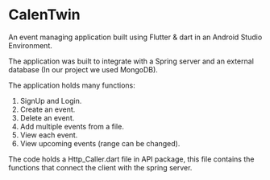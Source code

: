 # CalenTwin

An event managing application built using Flutter & dart in an Android Studio Environment.

The application was built to integrate with a Spring server and an external database (In our project we used MongoDB).

The application holds many functions:
 1) SignUp and Login.
 2) Create an event.
 3) Delete an event.
 4) Add multiple events from a file.
 5) View each event.
 6) View upcoming events (range can be changed).

The code holds a Http_Caller.dart file in API package, this file contains the functions that connect the client with the spring server.
